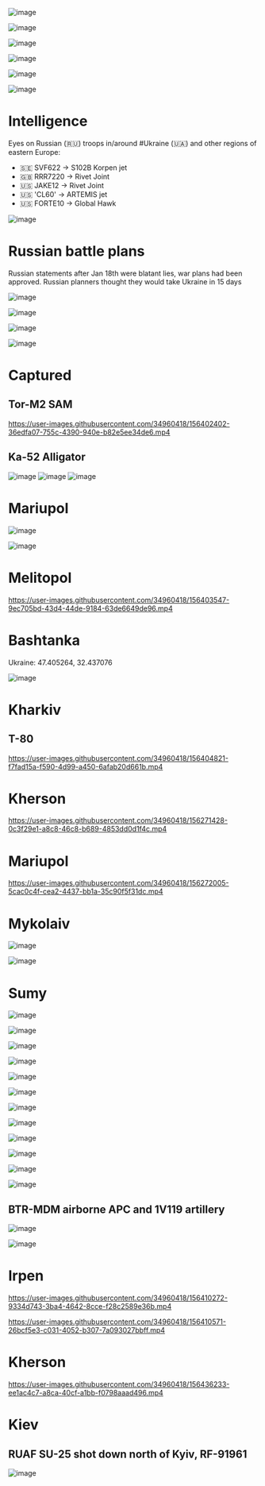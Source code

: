 ![image](https://user-images.githubusercontent.com/34960418/156406809-ec8fb910-82d2-43be-93be-b9c6fb4e3f06.png)

![image](https://user-images.githubusercontent.com/34960418/156408173-7f596556-75f1-4b44-b340-316ffe4b2956.png)

![image](https://user-images.githubusercontent.com/34960418/156401185-19fbf659-ca64-43e4-8ad8-3b25a3f6a309.png)

![image](https://user-images.githubusercontent.com/34960418/156400266-b7f0f292-4617-4fca-bda6-c74e9d0d0b99.png)

![image](https://user-images.githubusercontent.com/34960418/156400312-bd141bf3-fc26-4618-af96-9a505f41da29.png)

![image](https://user-images.githubusercontent.com/34960418/156268972-29e9b2b9-06f7-47a1-9d0f-e2f7ddacdf84.png)

# Intelligence

Eyes on Russian (🇷🇺) troops in/around #Ukraine (🇺🇦) and other regions of eastern Europe:

- 🇸🇪 SVF622 -> S102B Korpen jet
- 🇬🇧 RRR7220 -> Rivet Joint
- 🇺🇸 JAKE12 -> Rivet Joint
- 🇺🇸 'CL60' -> ARTEMIS jet
- 🇺🇸 FORTE10 -> Global Hawk

![image](https://user-images.githubusercontent.com/34960418/156428487-eb9abcc4-a8f2-4bfe-938b-956f8ef4ea89.png)


# Russian battle plans

Russian statements after Jan 18th were blatant lies, war plans had been approved. Russian planners thought they would take Ukraine in 15 days

![image](https://user-images.githubusercontent.com/34960418/156399516-dd152319-1631-4fda-b564-448f19916b02.png)

![image](https://user-images.githubusercontent.com/34960418/156399615-f59c5d5d-f1f7-4c17-b8f1-5f7d2ef80640.png)

![image](https://user-images.githubusercontent.com/34960418/156399639-d1a9eda7-9462-4b04-a525-af9f0d46d911.png)

![image](https://user-images.githubusercontent.com/34960418/156399678-56c0394e-0f8c-4a43-9e04-4737633e4590.png)


# Captured 

## Tor-M2 SAM 

https://user-images.githubusercontent.com/34960418/156402402-36edfa07-755c-4390-940e-b82e5ee34de6.mp4


## Ka-52 Alligator

![image](https://user-images.githubusercontent.com/34960418/156440515-4ba59809-c5de-46dc-aa78-d4a8b8830d05.png)
![image](https://user-images.githubusercontent.com/34960418/156440548-894217eb-baad-461e-a3fc-67fafc63abcd.png)
![image](https://user-images.githubusercontent.com/34960418/156440565-40ca23db-35fc-4f31-8df6-268f360e7469.png)



# Mariupol

![image](https://user-images.githubusercontent.com/34960418/156407040-aad6e8f9-132b-4f9f-9e0c-f788794c7761.png)

![image](https://user-images.githubusercontent.com/34960418/156407068-bdfa87d0-47d7-4b6e-8e15-6300349165e6.png)



# Melitopol

https://user-images.githubusercontent.com/34960418/156403547-9ec705bd-43d4-44de-9184-63de6649de96.mp4


# Bashtanka

Ukraine: 47.405264, 32.437076

![image](https://user-images.githubusercontent.com/34960418/156403755-4f8b5e75-2a82-4b8a-849e-d28fd06f6230.png)



# Kharkiv

## T-80

https://user-images.githubusercontent.com/34960418/156404821-f7fad15a-f590-4d99-a450-6afab20d661b.mp4


# Kherson

https://user-images.githubusercontent.com/34960418/156271428-0c3f29e1-a8c8-46c8-b689-4853dd0d1f4c.mp4


# Mariupol

https://user-images.githubusercontent.com/34960418/156272005-5cac0c4f-cea2-4437-bb1a-35c90f5f31dc.mp4


# Mykolaiv

![image](https://user-images.githubusercontent.com/34960418/156406513-b93fe4d6-ed6f-4b89-96bf-3dd9b6dceae8.png)

![image](https://user-images.githubusercontent.com/34960418/156406553-ba18e4c2-211b-4770-a812-c0dae7652194.png)






# Sumy

![image](https://user-images.githubusercontent.com/34960418/156409727-df947513-1098-44e3-915b-fdedec24f67c.png)

![image](https://user-images.githubusercontent.com/34960418/156409746-f5f55a53-0acb-499b-a610-f23160c18e55.png)

![image](https://user-images.githubusercontent.com/34960418/156409755-85559e72-7387-4607-ae7c-cf735c43dfbe.png)

![image](https://user-images.githubusercontent.com/34960418/156409763-edce42e6-0bfc-48e4-8f32-916aec9d7481.png)

![image](https://user-images.githubusercontent.com/34960418/156409779-7c435521-c074-45e7-b431-8e05b048f4fb.png)

![image](https://user-images.githubusercontent.com/34960418/156409795-6ecec6eb-d289-43bb-a637-0056d31ab755.png)

![image](https://user-images.githubusercontent.com/34960418/156409809-104fe6c6-3f93-42a1-86ff-f9b3429ec32d.png)

![image](https://user-images.githubusercontent.com/34960418/156409830-48ce77f4-addd-4adb-b7c8-bea363ca37e5.png)

![image](https://user-images.githubusercontent.com/34960418/156409841-6f7da773-cb67-4a30-87b9-cbe5d822b824.png)

![image](https://user-images.githubusercontent.com/34960418/156409849-dbaf80aa-1f84-482e-889b-c85015729f79.png)

![image](https://user-images.githubusercontent.com/34960418/156415014-4f6777f7-5090-4b13-a5d4-147977f93849.png)

![image](https://user-images.githubusercontent.com/34960418/156415036-79adbf4c-a8c3-461f-b258-2de733c9e547.png)

## BTR-MDM airborne APC and 1V119 artillery 

![image](https://user-images.githubusercontent.com/34960418/156271630-8f5527b8-c4f7-43b9-91ee-ff03444cf7bf.png)

![image](https://user-images.githubusercontent.com/34960418/156271659-9ecd7008-771f-4e31-b870-929acc677771.png)


# Irpen

https://user-images.githubusercontent.com/34960418/156410272-9334d743-3ba4-4642-8cce-f28c2589e36b.mp4

https://user-images.githubusercontent.com/34960418/156410571-26bcf5e3-c031-4052-b307-7a093027bbff.mp4


# Kherson

https://user-images.githubusercontent.com/34960418/156436233-ee1ac4c7-a8ca-40cf-a1bb-f0798aaad496.mp4


# Kiev

## RUAF SU-25 shot down north of Kyiv, RF-91961

![image](https://user-images.githubusercontent.com/34960418/156441745-9b9803e8-a7ed-47e3-9fb0-ae4e9e70ce95.png)

